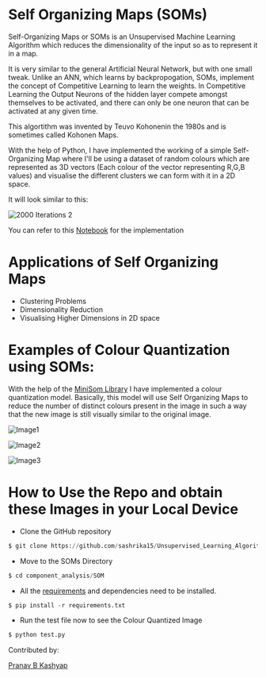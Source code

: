 # Self Organizing Maps (SOMs)
Self-Organizing Maps or SOMs is an Unsupervised Machine Learning Algorithm which reduces the dimensionality of the input so as to represent it in a map.

It is very similar to the general Artificial Neural Network, but with one small tweak. Unlike an ANN, which learns by backpropogation, SOMs, implement the concept of Competitive Learning to learn the weights. In Competitive Learning the Output Neurons of the hidden layer compete amongst themselves to be activated, and there can only be one neuron that can be activated at any given time.

This algortithm was invented by Teuvo Kohonenin the 1980s and is sometimes called Kohonen Maps.

With the help of Python, I have implemented the working of a simple Self-Organizing Map where I'll be using a dataset of random colours which are represented as 3D vectors (Each colour of the vector representing R,G,B values) and visualise the different clusters we can form with it in a 2D space.

It will look similar to this:

![2000 Iterations 2](https://user-images.githubusercontent.com/70643852/96720572-8f177c00-13c8-11eb-8079-ead90cb4c780.png)

You can refer to this [Notebook](https://github.com/Pranav1007/SOMs/blob/main/notebook/Intution%20behind%20SOMs.ipynb) for the implementation

# Applications of Self Organizing Maps
* Clustering Problems
* Dimensionality Reduction
* Visualising Higher Dimensions in 2D space

# Examples of Colour Quantization using SOMs:
With the help of the [MiniSom Library](https://github.com/JustGlowing/minisom) I have implemented a colour quantization model. Basically, this model will use Self Organizing Maps to reduce the number of distinct colours present in the image in such a way that the new image is still visually similar to the original image.

![Image1](https://user-images.githubusercontent.com/70643852/115564921-8c91d280-a2d6-11eb-9e5d-91fc716f90f9.png)

![Image2](https://user-images.githubusercontent.com/70643852/115565016-a3382980-a2d6-11eb-8c43-2bf3ded1a895.png)

![Image3](https://user-images.githubusercontent.com/70643852/115565080-b21edc00-a2d6-11eb-945f-daf4bbe4de7e.png)

# How to Use the Repo and obtain these Images in your Local Device

- Clone the GitHub repository
```python
$ git clone https://github.com/sashrika15/Unsupervised_Learning_Algorithms.git

```

- Move to the SOMs Directory
```python
$ cd component_analysis/SOM
```

- All the [requirements](requirements.txt) and dependencies need to be installed. 
```python
$ pip install -r requirements.txt
```

- Run the test file now to see the Colour Quantized Image
```python
$ python test.py
```

Contributed by: 

[Pranav B Kashyap](https://github.com/Pranav1007)
